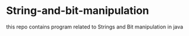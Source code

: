 # String-and-bit-manipulation
this repo contains program related to Strings and Bit manipulation in java
